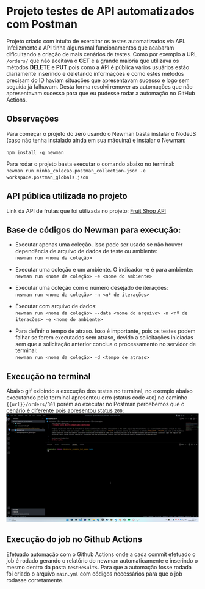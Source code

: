 # Projeto testes de API automatizados com Postman

Projeto criado com intuíto de exercitar os testes automatizados via API. Infelizmente a API tinha alguns mal funcionamentos que acabaram dificultando a criação de mais cenários de testes. Como por exemplo a URL `/orders/` que não aceitava o **GET** e a grande maioria que utilizava os métodos **DELETE** e **PUT** pois como a API é pública vários usuários estão diariamente inserindo e deletando informações e como estes métodos precisam do ID haviam situações que apresentavam sucesso e logo sem seguida já falhavam. Desta forma resolvi remover as automações que não apresentavam sucesso para que eu pudesse rodar a automação no GitHub Actions.

## Observações

Para começar o projeto do zero usando o Newman basta instalar o NodeJS (caso não tenha instalado ainda em sua máquina) e instalar o Newman:<br>

`npm install -g newman`

Para rodar o projeto basta executar o comando abaixo no terminal:<br>
`newman run minha_colecao.postman_collection.json -e workspace.postman_globals.json`

## API pública utilizada no projeto

Link da API de frutas que foi utilizada no projeto: <a href="https://api.predic8.de/shop/docs#/">Fruit Shop API</a>

## Base de códigos do Newman para execução:

 - Executar apenas uma coleção. Isso pode ser usado se não houver dependência de arquivo de dados de teste ou ambiente:<br>
`newman run <nome da coleção>`

- Executar uma coleção e um ambiente. O indicador -e é para ambiente:<br>
`newman run <nome da coleção> -e <nome do ambiente>`

- Executar uma coleção com o número desejado de iterações:<br>
`newman run <nome da coleção> -n <nº de iterações>`

 - Executar com arquivo de dados:<br>
`newman run <nome da coleção> --data <nome do arquivo> -n <nº de iterações> -e <nome do ambiente>`

- Para definir o tempo de atraso. Isso é importante, pois os testes podem falhar se forem executados sem atraso, devido a solicitações iniciadas sem que a solicitação anterior conclua o processamento no servidor de terminal:<br>
`newman run <nome da coleção> -d <tempo de atraso>`

## Execução no terminal

Abaixo gif exibindo a execução dos testes no terminal, no exemplo abaixo executando pelo terminal apresentou erro (status code `400`) no caminho `{{url}}/orders/301` porém ao executar no Postman percebemos que o cenário é diferente pois apresentou status `200`: <br>
![gif](./images/execucao-testes.gif "Exibindo execução dos testes no terminal")

## Execução do job no Github Actions

Efetuado automação com o Github Actions onde a cada commit efetuado o job é rodado gerando o relatório do newman automaticamente e inserindo o mesmo dentro da pasta `testResults`. Para que a automação fosse rodada foi criado o arquivo `main.yml` com códigos necessários para que o job rodasse corretamente.


